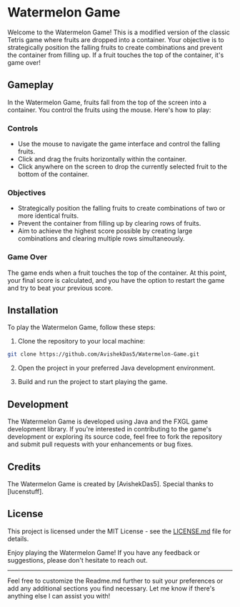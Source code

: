 # Watermelon Game

Welcome to the Watermelon Game! This is a modified version of the classic Tetris game where fruits are dropped into a container. Your objective is to strategically position the falling fruits to create combinations and prevent the container from filling up. If a fruit touches the top of the container, it's game over!

## Gameplay

In the Watermelon Game, fruits fall from the top of the screen into a container. You control the fruits using the mouse. Here's how to play:

### Controls

- Use the mouse to navigate the game interface and control the falling fruits.
- Click and drag the fruits horizontally within the container.
- Click anywhere on the screen to drop the currently selected fruit to the bottom of the container.

### Objectives

- Strategically position the falling fruits to create combinations of two or more identical fruits.
- Prevent the container from filling up by clearing rows of fruits.
- Aim to achieve the highest score possible by creating large combinations and clearing multiple rows simultaneously.

### Game Over

The game ends when a fruit touches the top of the container. At this point, your final score is calculated, and you have the option to restart the game and try to beat your previous score.

## Installation

To play the Watermelon Game, follow these steps:

1. Clone the repository to your local machine:

```bash
git clone https://github.com/AvishekDas5/Watermelon-Game.git
```

2. Open the project in your preferred Java development environment.

3. Build and run the project to start playing the game.

## Development

The Watermelon Game is developed using Java and the FXGL game development library. If you're interested in contributing to the game's development or exploring its source code, feel free to fork the repository and submit pull requests with your enhancements or bug fixes.

## Credits

The Watermelon Game is created by [AvishekDas5]. Special thanks to [lucenstuff].

## License

This project is licensed under the MIT License - see the [LICENSE.md](LICENSE.md) file for details.

Enjoy playing the Watermelon Game! If you have any feedback or suggestions, please don't hesitate to reach out.

---

Feel free to customize the Readme.md further to suit your preferences or add any additional sections you find necessary. Let me know if there's anything else I can assist you with!
